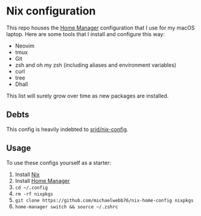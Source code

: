 # Nix configuration

This repo houses the [Home Manager](https://github.com/rycee/home-manager) configuration that I use for my macOS laptop. Here are some tools that I install and configure this way:

* Neovim
* tmux
* Git
* zsh and oh my zsh (including aliases and environment variables)
* curl
* tree
* Dhall

This list will surely grow over time as new packages are installed.

## Debts

This config is heavily indebted to [srid/nix-config](https://github.com/srid/nix-config).

## Usage

To use these configs yourself as a starter:

1. Install [Nix](https://nixos.org/download.html)
1. Install [Home Manager](https://github.com/rycee/home-manager)
1. `cd ~/.config`
1. `rm -rf nixpkgs`
1. `git clone https://github.com/michaelwebb76/nix-home-config nixpkgs`
1. `home-manager switch && source ~/.zshrc`
